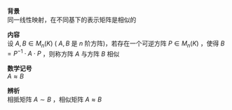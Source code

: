 **背景**  
同一线性映射，在不同基下的表示矩阵是相似的  
  
**内容**  
设 $A,B\in M_n(K)$ ( $A,B$ 是 $n$ 阶方阵)，若存在一个可逆方阵 $P\in M_n(K)$ ，使得 $B=P^{-1}\cdot A\cdot P$ ，则称方阵 $A$ 与方阵 $B$ 相似  
  
**数学记号**  
 $A\approx B$   
  
**辨析**  
相抵矩阵 $A\sim B$ ，相似矩阵 $A\approx B$   
